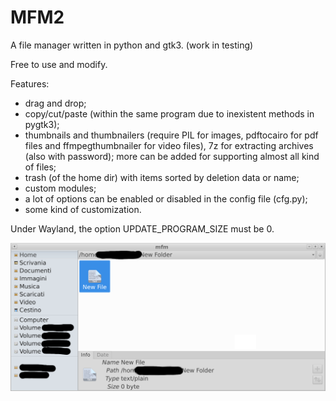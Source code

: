 # MFM2
A file manager written in python and gtk3.
(work in testing)

Free to use and modify.

Features:
- drag and drop;
- copy/cut/paste (within the same program due to inexistent methods in pygtk3);
- thumbnails and thumbnailers (require PIL for images, pdftocairo for pdf files and ffmpegthumbnailer for video files), 7z for extracting archives (also with password); more can be added for supporting almost all kind of files;
- trash (of the home dir) with items sorted by deletion data or name;
- custom modules;
- a lot of options can be enabled or disabled in the config file (cfg.py);
- some kind of customization.

Under Wayland, the option UPDATE_PROGRAM_SIZE must be 0.

![My image](https://github.com/frank038/MFM/blob/main/screenshot1.png)
